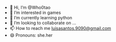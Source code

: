 - 👋 Hi, I’m @Who0tao
- 👀 I’m interested in games
- 🌱 I’m currently learning python
- 💞️ I’m looking to collaborate on ...
- 📫 How to reach me luisasantos.9090@gmail.com
- 😄 Pronouns: she.her

<!---
Who0tao/Who0tao is a ✨ special ✨ repository because its `README.md` (this file) appears on your GitHub profile.
You can click the Preview link to take a look at your changes.
--->
